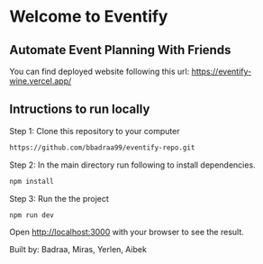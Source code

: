 # Welcome to Eventify 
## Automate Event Planning With Friends
You can find deployed website following this url: https://eventify-wine.vercel.app/



## Intructions to run locally 
Step 1: Clone this repository to your computer 
```bash
https://github.com/bbadraa99/eventify-repo.git
```
Step 2: In the main directory run following to install dependencies. 

```bash
npm install
```
Step 3: Run the the project  

```bash
npm run dev
```

Open [http://localhost:3000](http://localhost:3000) with your browser to see the result.



Built by: Badraa, Miras, Yerlen, Aibek 
